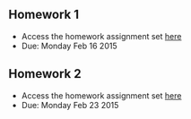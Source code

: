 Homework 1
-----------------------------

+ Access the homework assignment set [here](https://docs.google.com/document/d/1kAfpLMqUAr0z9EAJgfkNhIPwEyY77564NJzthpPe0J4/edit?usp=sharing)
+ Due: Monday Feb 16 2015

Homework 2
-----------------------------

+ Access the homework assignment set [here](https://docs.google.com/document/d/1EB4FuOpbB76vyYWPHMIi2PsXKYygS90BMB1lOZQGKqc/edit?usp=sharing)
+ Due: Monday Feb 23 2015